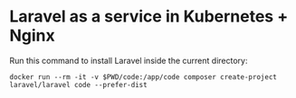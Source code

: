 # Laravel as a service in Kubernetes + Nginx

Run this command to install Laravel inside the current directory:

```
docker run --rm -it -v $PWD/code:/app/code composer create-project laravel/laravel code --prefer-dist
```
